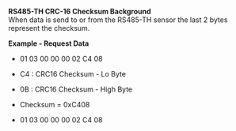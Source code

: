 **RS485-TH CRC-16 Checksum Background**  
When data is send to or from the RS485-TH sensor the last 2 bytes represent the checksum. 

**Example - Request Data**
- 01 03 00 00 00 02 C4 08   
- C4 : CRC16 Checksum - Lo Byte
- 0B : CRC16 Checksum - High Byte
- Checksum = 0xC408 

- 01 03 00 00 00 02 C4 08


